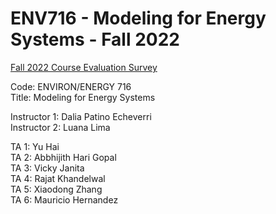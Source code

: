 # ENV716 - Modeling for Energy Systems - Fall 2022

[Fall 2022 Course Evaluation Survey](https://duke.qualtrics.com/jfe/form/SV_9z9t7tTBsAbQ0Oa) <br>

Code: ENVIRON/ENERGY 716 <br>
Title: Modeling for Energy Systems <br>

Instructor 1: Dalia Patino Echeverri <br>
Instructor 2: Luana Lima <br>

TA 1: Yu Hai <br>
TA 2: Abbhijith Hari Gopal <br>
TA 3: Vicky Janita <br>
TA 4: Rajat Khandelwal <br>
TA 5: Xiaodong Zhang <br>
TA 6: Mauricio Hernandez <br>
